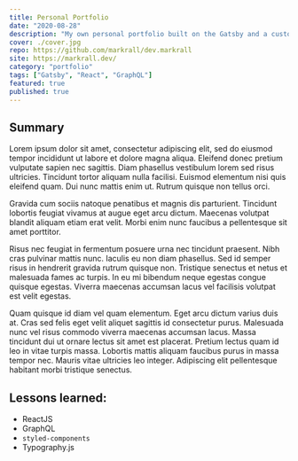 ```yaml
---
title: Personal Portfolio
date: "2020-08-28"
description: "My own personal portfolio built on the Gatsby and a customised version of the Starter Blog."
cover: ./cover.jpg
repo: https://github.com/markrall/dev.markrall
site: https://markrall.dev/
category: "portfolio"
tags: ["Gatsby", "React", "GraphQL"]
featured: true
published: true
---
```


## Summary
Lorem ipsum dolor sit amet, consectetur adipiscing elit, sed do eiusmod tempor incididunt ut labore et dolore magna aliqua. Eleifend donec pretium vulputate sapien nec sagittis. Diam phasellus vestibulum lorem sed risus ultricies. Tincidunt tortor aliquam nulla facilisi. Euismod elementum nisi quis eleifend quam. Dui nunc mattis enim ut. Rutrum quisque non tellus orci. 

Gravida cum sociis natoque penatibus et magnis dis parturient. Tincidunt lobortis feugiat vivamus at augue eget arcu dictum. Maecenas volutpat blandit aliquam etiam erat velit. Morbi enim nunc faucibus a pellentesque sit amet porttitor.

Risus nec feugiat in fermentum posuere urna nec tincidunt praesent. Nibh cras pulvinar mattis nunc. Iaculis eu non diam phasellus. Sed id semper risus in hendrerit gravida rutrum quisque non. Tristique senectus et netus et malesuada fames ac turpis. In eu mi bibendum neque egestas congue quisque egestas. Viverra maecenas accumsan lacus vel facilisis volutpat est velit egestas. 

Quam quisque id diam vel quam elementum. Eget arcu dictum varius duis at. Cras sed felis eget velit aliquet sagittis id consectetur purus. Malesuada nunc vel risus commodo viverra maecenas accumsan lacus. Massa tincidunt dui ut ornare lectus sit amet est placerat. Pretium lectus quam id leo in vitae turpis massa. Lobortis mattis aliquam faucibus purus in massa tempor nec. Mauris vitae ultricies leo integer. Adipiscing elit pellentesque habitant morbi tristique senectus.



## Lessons learned:
- ReactJS
- GraphQL
- `styled-components`
- Typography.js
